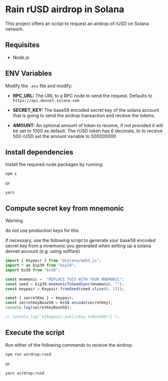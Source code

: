 # Rain rUSD airdrop in Solana

This project offers an script to request an airdrop of rUSD on Solana network.

## Requisites

* Node.js

## ENV Variables

Modify the  `.env` file and modify:

* **RPC_URL:** The URL to a RPC node to send the request. Defaults to `https://api.devnet.solana.com`

* **SECRET_KEY:** The base58 encoded secret key of the solana account that is going to send the airdrop transaction and receive the tokens.

* **AMOUNT:** An optional amount of token to receive, if not provided it will be set to 1000 as default. The rUSD token has 6 decimals, to to receive 500 rUSD set the amount variable to 500000000

## Install dependencies

Install the required node packages by running:

```
npm i
```

or 

```
yarn
```

## Compute secret key from mnemonic

> [!WARNING]
> do not use production keys for this

if necessary, use the following script to generate your base58 encoded secret key from a mnemonic you generated when setting up a solana devnet account (e.g. using solflare)

```typescript
import { Keypair } from "@solana/web3.js";
import * as bip39 from "bip39";
import bs58 from "bs58";

const mnemonic =  "REPLACE THIS WITH YOUR MNEMONIC";
const seed = bip39.mnemonicToSeedSync(mnemonic, "");
const keypair = Keypair.fromSeed(seed.slice(0, 32));

const { secretKey } = keypair;
const secretKeyBase58 = bs58.encode(secretKey);
console.log(secretKeyBase58);

// console.log(`${keypair.publicKey.toBase58()}`);
```

## Execute the script

Run either of the following commands to receive the airdrop:

```
npm run airdrop:rusd
```

or

```
yarn airdrop:rusd
```
